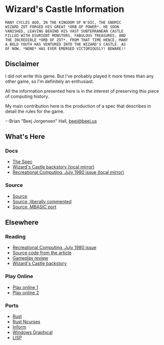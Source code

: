# Wizard's Castle Information

    MANY CYCLES AGO, IN THE KINGDOM OF N'DIC, THE GNOMIC
    WIZARD ZOT FORGED HIS GREAT *ORB OF POWER*. HE SOON
    VANISHED, LEAVING BEHIND HIS VAST SUBTERRANEAN CASTLE
    FILLED WITH ESURIENT MONSTERS, FABULOUS TREASURES, AND
    THE INCREDIBLE *ORB OF ZOT*. FROM THAT TIME HENCE, MANY
    A BOLD YOUTH HAS VENTURED INTO THE WIZARD'S CASTLE. AS
    OF NOW, *NONE* HAS EVER EMERGED VICTORIOUSLY! BEWARE!!

## Disclaimer

I did not write this game. But I've probably played it more times than any other
game, so I'm definitely an enthusiast.

All the information presented here is in the interest of preserving this piece
of computing history.

My main contribution here is the production of a spec that describes in detail
the rules for the game.

--Brian "Beej Jorgensen" Hall, <beej@beej.us>

## What's Here

### Docs

- [The Spec](doc/wizards_castle_spec.md)
- [Wizard's Castle backstory (local mirror)](doc/backstory.md)
- [Recreational Computing, July 1980 issue (local mirror)](doc/1980-07-recreational-computing.pdf)

### Source

- [Source](src/castle.bas)
- [Source, liberally commented](src/castle_commented.bas)
- [Source, MBASIC port](src/castle_mbasic.bas)

## Elsewhere

### Reading

- [Recreational Computing, July 1980 issue](https://archive.org/details/1980-07-recreational-computing/page/n9)
- [Source code from the article](https://gstein.svn.beanstalkapp.com/oss/trunk/wizcastle/wiz.bas)
- [Gameplay review](http://crpgaddict.blogspot.com/2013/02/game-90-wizards-castle-1980.html)
- [Wizard's Castle backstory](http://www.armchairarcade.com/neo/node/1381)

### Play Online

- [Play online 1](https://www.myabandonware.com/game/the-wizard-s-castle-1no/play-1no)
- [Play online 2](https://archive.org/details/TheWizardsCastle_1020)

### Ports

- [Rust](https://github.com/beejjorgensen/Wizards-Castle-Rust)
- [Rust Ncurses](https://github.com/beejjorgensen/Wizards-Castle-Ncurses)
- [Inform](https://www.ifarchive.org/if-archive/games/source/inform/wcastle.inf)
- [Windows Graphical](http://derelllicht.com/winwiz.html)
- [LISP](https://github.com/wobh/wizards_castle)
